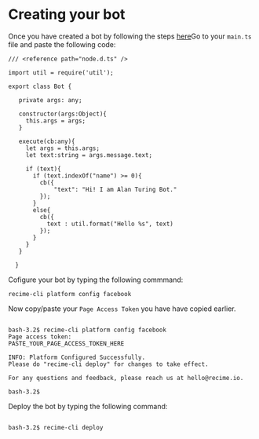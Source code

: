 # Creating your bot


Once you have created a bot by following the steps [here](create-your-bot.md)Go to your `main.ts` file and paste the following code:


```
/// <reference path="node.d.ts" />

import util = require('util');
  
export class Bot {

   private args: any;

   constructor(args:Object){
     this.args = args;
   }

   execute(cb:any){
     let args = this.args;
     let text:string = args.message.text;

     if (text){
       if (text.indexOf("name") >= 0){
         cb({
             "text": "Hi! I am Alan Turing Bot."
         });
       }
       else{
         cb({
           text : util.format("Hello %s", text)
         });
       }
     }
   }

  }

```

Cofigure your bot by typing the following commmand:


```
recime-cli platform config facebook

```
Now copy/paste your `Page Access Token` you have have copied earlier.

```

bash-3.2$ recime-cli platform config facebook
Page access token:
PASTE_YOUR_PAGE_ACCESS_TOKEN_HERE

INFO: Platform Configured Successfully. 
Please do "recime-cli deploy" for changes to take effect.

For any questions and feedback, please reach us at hello@recime.io.

bash-3.2$ 

```

Deploy the bot by typing the following command:

```

bash-3.2$ recime-cli deploy

```

